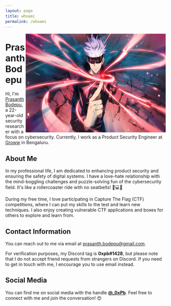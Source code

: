 ```yaml
---
layout: page
title: whoami
permalink: /whoami
---
```


<img src="https://raw.githubusercontent.com/0xPb1/test1/test/_img/gojo.jpeg" alt="0xPb" align="right" style="width:440px; height:310px;"/>

# Prasanth Bodepu

Hi, I'm [Prasanth Bodepu](https://0xpb1.app/resume), a 22-year-old security researcher with a focus on cybersecurity. Currently, I work as a Product Security Engineer at [Groww](https://groww.in) in Bengaluru.

## About Me

In my professional life, I am dedicated to enhancing product security and ensuring the safety of digital systems. I have a love-hate relationship with the mind-boggling challenges and puzzle-solving fun of the cybersecurity field. It's like a rollercoaster ride with no seatbelts! 🎢💻😅

During my free time, I love participating in Capture The Flag (CTF) competitions, where I can put my skills to the test and learn new techniques. I also enjoy creating vulnerable CTF applications and boxes for others to explore and learn from.

## Contact Information

You can reach out to me via email at [prasanth.bodepu@gmail.com](mailto:prasanth.bodepu@gmail.com).

For verification purposes, my Discord tag is **0xpb#1428**, but please note that I do not accept friend requests from strangers on Discord. If you need to get in touch with me, I encourage you to use email instead.

## Social Media

You can find me on social media with the handle **[@_0xPb](https://twitter.com/_0xPb)**. Feel free to connect with me and join the conversation! 😍

